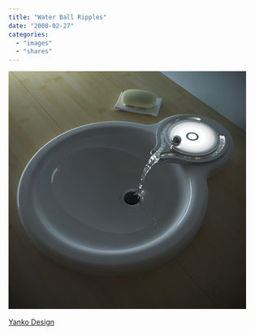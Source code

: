 ```yaml
---
title: "Water Ball Ripples"
date: "2008-02-27"
categories: 
  - "images"
  - "shares"
---
```


![](images/4wnP83SaF5xsu13hJgT6TaIS_500.jpg)

[Yanko Design](http://www.yankodesign.com/index.php/2008/02/27/water-ball-ripples/)
